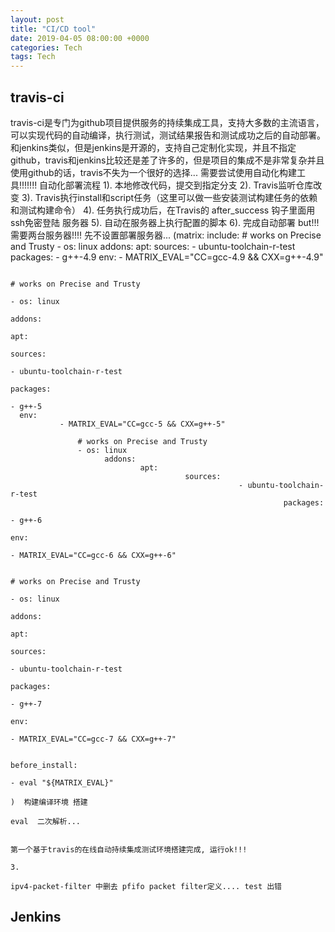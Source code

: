 ```yaml
---
layout: post
title: "CI/CD tool"
date: 2019-04-05 08:00:00 +0000
categories: Tech
tags: Tech
--- 
```


## travis-ci
travis-ci是专门为github项目提供服务的持续集成工具，支持大多数的主流语言，可以实现代码的自动编译，执行测试，测试结果报告和测试成功之后的自动部署。和jenkins类似，但是jenkins是开源的，支持自己定制化实现，并且不指定github，travis和jenkins比较还是差了许多的，但是项目的集成不是非常复杂并且使用github的话，travis不失为一个很好的选择...
需要尝试使用自动化构建工具!!!!!!! 
自动化部署流程
1). 本地修改代码，提交到指定分支
2). Travis监听仓库改变
3). Travis执行install和script任务（这里可以做一些安装测试构建任务的依赖和测试构建命令）
4). 任务执行成功后，在Travis的 after_success 钩子里面用 ssh免密登陆 服务器
5). 自动在服务器上执行配置的脚本
6). 完成自动部署
but!!!  需要两台服务器!!!!  先不设置部署服务器...
(matrix:
   include:
       # works on Precise and Trusty
       - os: linux
             addons:
                     apt:
                               sources:
                                           - ubuntu-toolchain-r-test
                                                     packages:
                                                                 - g++-4.9
                                                                       env:
                                                                                - MATRIX_EVAL="CC=gcc-4.9 && CXX=g++-4.9"
                                                                                
                                                                                    # works on Precise and Trusty
                                                                                    - os: linux
                                                                                          addons:
                                                                                                  apt:
                                                                                                            sources:
                                                                                                                        - ubuntu-toolchain-r-test
                                                                                                                                  packages:
                                                                                                                                              - g++-5
      env:
               - MATRIX_EVAL="CC=gcc-5 && CXX=g++-5"
               
                   # works on Precise and Trusty
                   - os: linux
                         addons:
                                 apt:
                                           sources:
                                                       - ubuntu-toolchain-r-test
                                                                 packages:
                                                                             - g++-6
                                                                                   env:
                                                                                           - MATRIX_EVAL="CC=gcc-6 && CXX=g++-6"
                                                                                           
                                                                                               # works on Precise and Trusty
                                                                                               - os: linux
                                                                                                     addons:
                                                                                                             apt:
                                                                                                                       sources:
                                                                                                                                   - ubuntu-toolchain-r-test
                                                                                                                                             packages:
                                                                                                                                                         - g++-7
                                                                                                                                                               env:
                                                                                                                                                                       - MATRIX_EVAL="CC=gcc-7 && CXX=g++-7"
                                                                                                                                                                       
                                                                                                                                                                       before_install:
                                                                                                                                                                           - eval "${MATRIX_EVAL}"
                                                                                                                                                                           )  构建编译环境 搭建
                                                                                                                                                                           eval  二次解析...

                                                                                                                                                                           第一个基于travis的在线自动持续集成测试环境搭建完成, 运行ok!!!
                                                                                                                                                                           3. 
                                                                                                                                                                           ipv4-packet-filter 中删去 pfifo packet filter定义.... test 出错

## Jenkins
